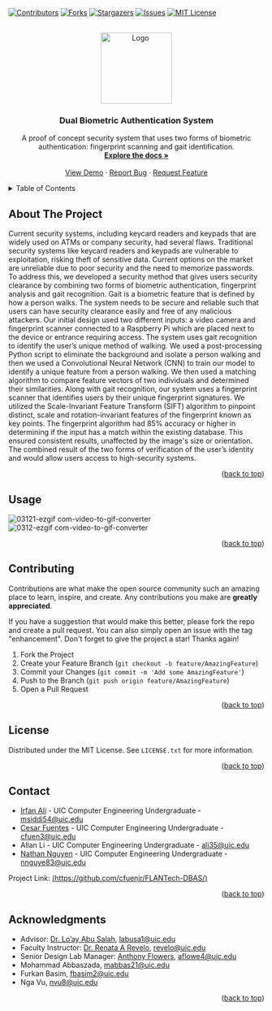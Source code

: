 <!-- Improved compatibility of back to top link: See: https://github.com/othneildrew/Best-README-Template/pull/73 -->
<a name="readme-top"></a>


<!-- PROJECT SHIELDS -->
<!--
*** I'm using markdown "reference style" links for readability.
*** Reference links are enclosed in brackets [ ] instead of parentheses ( ).
*** See the bottom of this document for the declaration of the reference variables
*** for contributors-url, forks-url, etc. This is an optional, concise syntax you may use.
*** https://www.markdownguide.org/basic-syntax/#reference-style-links
-->
[![Contributors][contributors-shield]][contributors-url]
[![Forks][forks-shield]][forks-url]
[![Stargazers][stars-shield]][stars-url]
[![Issues][issues-shield]][issues-url]
[![MIT License][license-shield]][license-url]



<!-- PROJECT LOGO -->
<br />
<div align="center">
  <a href="https://github.com/cfuenjr/FLANTech-DBAS">
    <img src=https://github.com/cfuenjr/FLANTech-DBAS/assets/155736962/1805b903-7f6e-4d19-a492-3e60ae78e6c0 alt="Logo" width="140" height="140">
  </a>

<h3 align="center">Dual Biometric Authentication System</h3>

  <p align="center">
    A proof of concept security system that uses two forms of biometric authentication: fingerprint scanning and gait identification.
    <br />
    <a href="https://github.com/cfuenjr/FLANTech-DBAS"><strong>Explore the docs »</strong></a>
    <br />
    <br />
    <a href="https://github.com/cfuenjr/FLANTech-DBAS">View Demo</a>
    ·
    <a href="https://github.com/cfuenjr/FLANTech-DBAS/issues/new?labels=bug&template=bug-report---.md">Report Bug</a>
    ·
    <a href="https://github.com/cfuenjr/FLANTech-DBAS/issues/new?labels=enhancement&template=feature-request---.md">Request Feature</a>
  </p>
</div>



<!-- TABLE OF CONTENTS -->
<details>
  <summary>Table of Contents</summary>
  <ol>
    <li>
      <a href="#about-the-project">About The Project</a>
    </li>
    <li><a href="#usage">Usage</a></li>
    <li><a href="#contributing">Contributing</a></li>
    <li><a href="#license">License</a></li>
    <li><a href="#contact">Contact</a></li>
    <li><a href="#acknowledgments">Acknowledgments</a></li>
  </ol>
</details>



<!-- ABOUT THE PROJECT -->
## About The Project

Current security systems, including keycard readers and keypads that are widely used on ATMs or company security, had several flaws. Traditional security systems like keycard readers and keypads are vulnerable to exploitation, risking theft of sensitive data. Current options on the market are unreliable due to poor security and the need to memorize passwords. To address this, we developed a security method that gives users security clearance by combining two forms of biometric authentication, fingerprint analysis and gait recognition. Gait is a biometric feature that is defined by how a person walks. The system needs to be secure and reliable such that users can have security clearance easily and free of any malicious attackers. Our initial design used two different inputs: a video camera and fingerprint scanner connected to a Raspberry Pi which are placed next to the device or entrance requiring access. The system uses gait recognition to identify the user’s unique method of walking. We used a post-processing Python script to eliminate the background and isolate a person walking and then we used a Convolutional Neural Network (CNN) to train our model to identify a unique feature from a person walking. We then used a matching algorithm to compare feature vectors of two individuals and determined their similarities. Along with gait recognition, our system uses a fingerprint scanner that identifies users by their unique fingerprint signatures. We utilized the Scale-Invariant Feature Transform (SIFT) algorithm to pinpoint distinct, scale and rotation-invariant features of the fingerprint known as key points. The fingerprint algorithm had 85% accuracy or higher in determining if the input has a match within the existing database. This ensured consistent results, unaffected by the image's size or orientation. The combined result of the two forms of verification of the user’s identity and would allow users access to high-security systems.




<p align="right">(<a href="#readme-top">back to top</a>)</p>



<!-- USAGE EXAMPLES -->
## Usage
![03121-ezgif com-video-to-gif-converter](https://github.com/cfuenjr/FLANTech-DBAS/assets/155736962/04e49ffb-601f-4773-bea9-cb73b89b37de)
![0312-ezgif com-video-to-gif-converter](https://github.com/cfuenjr/FLANTech-DBAS/assets/155736962/f4864147-4009-4239-8e1f-86d6fa3575b5)

<p align="right">(<a href="#readme-top">back to top</a>)</p>



<!-- CONTRIBUTING -->
## Contributing

Contributions are what make the open source community such an amazing place to learn, inspire, and create. Any contributions you make are **greatly appreciated**.

If you have a suggestion that would make this better, please fork the repo and create a pull request. You can also simply open an issue with the tag "enhancement".
Don't forget to give the project a star! Thanks again!

1. Fork the Project
2. Create your Feature Branch (`git checkout -b feature/AmazingFeature`)
3. Commit your Changes (`git commit -m 'Add some AmazingFeature'`)
4. Push to the Branch (`git push origin feature/AmazingFeature`)
5. Open a Pull Request

<p align="right">(<a href="#readme-top">back to top</a>)</p>



<!-- LICENSE -->
## License

Distributed under the MIT License. See `LICENSE.txt` for more information.

<p align="right">(<a href="#readme-top">back to top</a>)</p>



<!-- CONTACT -->
## Contact

* [Irfan Ali](irfan-linkedin-url) - UIC Computer Engineering Undergraduate - msiddi54@uic.edu 
* [Cesar Fuentes](linkedin-url) - UIC Computer Engineering Undergraduate - cfuen3@uic.edu
* Allan Li - UIC Computer Engineering Undergraduate - ali35@uic.edu
* [Nathan Nguyen](nate-linkedin-url) - UIC Computer Engineering Undergraduate - nnguye83@uic.edu


Project Link: [(https://github.com/cfuenjr/FLANTech-DBAS/)](https://github.com/cfuenjr/FLANTech-DBAS/)

<p align="right">(<a href="#readme-top">back to top</a>)</p>



<!-- ACKNOWLEDGMENTS -->
## Acknowledgments

* Advisor: [Dr. Lo’ay Abu Salah](advisor-url), labusa1@uic.edu
* Faculty Instructor: [Dr. Renata A Revelo](faculty-url), revelo@uic.edu
* Senior Design Lab Manager: [Anthony Flowers](manager-url), aflowe4@uic.edu
* Mohammad Abbaszada, mabbas21@uic.edu
* Furkan Basim, fbasim2@uic.edu
* Nga Vu, nvu8@uic.edu


<p align="right">(<a href="#readme-top">back to top</a>)</p>



<!-- MARKDOWN LINKS & IMAGES -->
<!-- https://www.markdownguide.org/basic-syntax/#reference-style-links -->
[advisor-url]: https://ece.uic.edu/profiles/loay-abu-salah-phd/
[faculty-url]: https://ece.uic.edu/profiles/renata-revelo-phd/
[manager-url]: https://ece.uic.edu/profiles/flowers-anthony/
[FlanTechLogo]: https://github.com/cfuenjr/FLANTech-DBAS/assets/155736962/1805b903-7f6e-4d19-a492-3e60ae78e6c0
[contributors-shield]: https://img.shields.io/github/contributors/cfuenjr/FLANTech-DBAS.svg?style=for-the-badge
[contributors-url]: https://github.com/cfuenjr/FLANTech-DBAS/graphs/contributors
[forks-shield]: https://img.shields.io/github/forks/cfuenjr/FLANTech-DBAS.svg?style=for-the-badge
[forks-url]: https://github.com/cfuenjr/FLANTech-DBAS/network/members
[stars-shield]: https://img.shields.io/github/stars/cfuenjr/FLANTech-DBAS.svg?style=for-the-badge
[stars-url]: https://github.com/cfuenjr/FLANTech-DBAS/stargazers
[issues-shield]: https://img.shields.io/github/issues/cfuenjr/FLANTech-DBAS.svg?style=for-the-badge
[issues-url]: https://github.com/cfuenjr/FLANTech-DBAS/issues
[license-shield]: https://img.shields.io/github/license/cfuenjr/FLANTech-DBAS.svg?style=for-the-badge
[license-url]: https://github.com/cfuenjr/FLANTech-DBAS/blob/master/LICENSE.txt
[linkedin-shield]: https://img.shields.io/badge/-LinkedIn-black.svg?style=for-the-badge&logo=linkedin&colorB=555
[linkedin-url]: https://linkedin.com/in/cesarfuentesjr
[nate-linkedin-url]: https://linkedin.com/in/nathan-nguyen369
[irfan-linkedin-url]: https://www.linkedin.com/in/irfan-siddiq-41ab46192/
[product-screenshot]: images/screenshot.png
[Next.js]: https://img.shields.io/badge/next.js-000000?style=for-the-badge&logo=nextdotjs&logoColor=white
[Next-url]: https://nextjs.org/
[React.js]: https://img.shields.io/badge/React-20232A?style=for-the-badge&logo=react&logoColor=61DAFB
[React-url]: https://reactjs.org/
[Vue.js]: https://img.shields.io/badge/Vue.js-35495E?style=for-the-badge&logo=vuedotjs&logoColor=4FC08D
[Vue-url]: https://vuejs.org/
[Angular.io]: https://img.shields.io/badge/Angular-DD0031?style=for-the-badge&logo=angular&logoColor=white
[Angular-url]: https://angular.io/
[Svelte.dev]: https://img.shields.io/badge/Svelte-4A4A55?style=for-the-badge&logo=svelte&logoColor=FF3E00
[Svelte-url]: https://svelte.dev/
[Laravel.com]: https://img.shields.io/badge/Laravel-FF2D20?style=for-the-badge&logo=laravel&logoColor=white
[Laravel-url]: https://laravel.com
[Bootstrap.com]: https://img.shields.io/badge/Bootstrap-563D7C?style=for-the-badge&logo=bootstrap&logoColor=white
[Bootstrap-url]: https://getbootstrap.com
[JQuery.com]: https://img.shields.io/badge/jQuery-0769AD?style=for-the-badge&logo=jquery&logoColor=white
[JQuery-url]: https://jquery.com 
